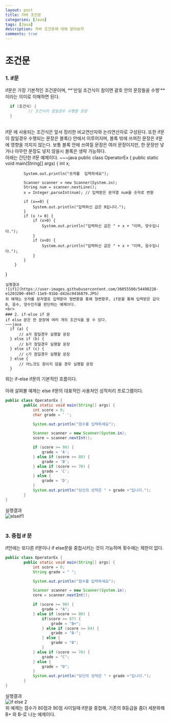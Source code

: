 ```yaml
---
layout: post
title: 자바 조건문
categories: [Java]
tags: [Java]
description: 자바 조건문에 대해 알아보자
comments: true
---
```


# **조건문**  
### 1. if문  
if문은 가장 기본적인 조건문이며, **'만일 조건식이 참이면 괄호 안의 문장들을 수행'**이라는 의미로 이해하면 된다.
~~~java
  if (조건식) {
          // 조건식이 참일경우 수행할 문장
  }
~~~  
<br>
if문 에 사용되는 조건식은 앞서 정리한 비교연산자와 논리연산자로 구성된다. 또한 if문이 참일경우 수행되는 문장은 블록{} 안에서 이루어지며, 블록 밖에 쓰여진 문장은 if문에 영향을 끼치지 않는다. 보통 블록 안에 쓰여질 문장은 여러 문장이지만, 한 문장만 넣거나 아무런 문장도 넣지 않을시 블록은 생략 가능하다.  
<br>
아래는 간단한 if문 예제이다.  
~~~java
public class OperatorEx {
        public static void main(String[] args) {
            int x;

            System.out.println("숫자를  입력하세요");

            Scanner scanner = new Scanner(System.in);
            String num = scanner.nextLine();
            x = Integer.parseInt(num); // 입력받은 문자열 num을 숫자로 변환

            if (x==0) {
                System.out.println("입력하신 값은 0입니다.");
            }
            if (x != 0) {
                if (x>0) {
                    System.out.println("입력하신 값은 " + x + "이며, 양수입니다.");
                }
                if (x<0) {
                    System.out.println("입력하신 값은 " + x + "이며, 음수입니다.");
                }
            }
        }
}
~~~  
실행결과  
![if1](https://user-images.githubusercontent.com/36055500/54498228-e1203200-4947-11e9-91bb-d42ec9436879.JPG)  
위 예제는 숫자를 문자열로 입력받아 형변환을 통해 형변환후, if문을 통해 입력받은 값이 0, 음수, 양수인지를 판단하는 예제이다.  
<br>  
### 2. if-else if 문  
if else 문은 한 문장에 여러 개의 조건식을 쓸 수 있다.  
~~~java
  if (a) {
      // a가 참일경우 실행할 문장
  } else if (b) {
      // b가 참일경우 실행할 문장
  } else if (c) {
      // c가 참일경우 실행할 문장
  } else {
      // 어느것도 참이지 않을 경우 실행할 문장
  }
~~~  
위는 if-else if문의 기본적인 흐름이다.  
<br>
아래 살펴볼 예제는 else if문의 대표적인 사용처인 성적처리 프로그램이다.  
~~~java
public class OperatorEx {
        public static void main(String[] args) {
            int score = 0;
            char grade = ' ';

            System.out.println("점수를 입력하세요");

            Scanner scanner = new Scanner(System.in);
            score = scanner.nextInt();

            if (score >= 90) {
                grade = 'A';
            } else if (score >= 80) {
                grade = 'B';
            } else if (score >= 70) {
                grade = 'C';
            } else {
                grade = 'D';
            }
            System.out.println("당신의 성적은 " + grade +"입니다.");
        }
}
~~~  
실행결과  
![elseif1](https://user-images.githubusercontent.com/36055500/54498605-dfa53880-494c-11e9-99aa-b03af24328eb.JPG)    
<br>
### 3. 중첩 if 문  
if안에는 또다른 if문이나 if else문을 중첩시키는 것이 가능하며 횟수에는 제한이 없다.  
~~~java
public class OperatorEx {
        public static void main(String[] args) {
            int score = 0;
            String grade = " ";

            System.out.println("점수를 입력하세요");

            Scanner scanner = new Scanner(System.in);
            core = scanner.nextInt();

            if (score >= 90) {
                grade = "A";
            } else if (score >= 80) {
                if(score >= 87) {
                    grade = "B+";
                } else if (score >= 84) {
                    grade = "B-";
                } else {
                    grade = "B";
                }
            } else if (score >= 70) {
                grade = "C";
            } else {
                grade = "D";
            }
            System.out.println("당신의 성적은 " + grade +"입니다.");
        }
}
~~~  
실행결과  
![if else 2](https://user-images.githubusercontent.com/36055500/54498714-de284000-494d-11e9-938d-655c395099c6.JPG)  
위 예제는 점수가 80점과 90점 사이일때 if문을 중첩해, 기존의 B등급을 좀더 세분화해 B+ 와 B-로 나눈 예제이다.

  
